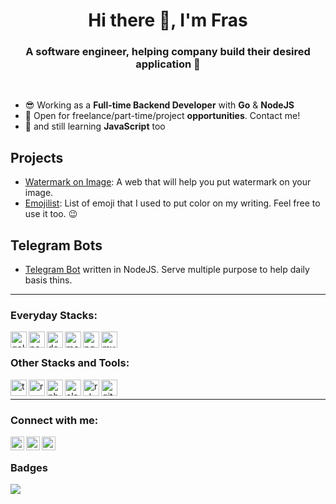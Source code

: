 <h1 align=center>Hi there 👋, I'm Fras</h1>

<h3 align=center>A software engineer, helping company build their desired application 💼</h3>

<br />

- 😎 Working as a **Full-time Backend Developer** with **Go** & **NodeJS**
- 🔎 Open for freelance/part-time/project **opportunities**. Contact me!
- 🧓 and still learning **JavaScript** too

## Projects
- [Watermark on Image](https://watermark-on-image.vercel.app/): A web that will help you put watermark on your image.
- [Emojilist](https://emojilist.vercel.app/): List of emoji that I used to put color on my writing. Feel free to use it too. 😉

## Telegram Bots
- [Telegram Bot](https://github.com/frasnym/FrasNym-Telegram-Bot) written in NodeJS. Serve multiple purpose to help daily basis thins.

<hr />

### Everyday Stacks:

<img align="left" alt="golang" width="26px" src="https://www.vectorlogo.zone/logos/golang/golang-icon.svg" />
<img align="left" alt="nodejs" width="26px" src="https://www.vectorlogo.zone/logos/nodejs/nodejs-icon.svg" />
<img align="left" alt="docker" width="26px" src="https://www.vectorlogo.zone/logos/docker/docker-icon.svg" />
<img align="left" alt="mongodb" width="26px" src="https://www.vectorlogo.zone/logos/mongodb/mongodb-icon.svg" />
<img align="left" alt="pgsql" width="26px" src="https://www.vectorlogo.zone/logos/postgresql/postgresql-icon.svg" />
<img align="left" alt="mysql" width="26px" src="https://www.vectorlogo.zone/logos/mysql/mysql-official.svg" />

<br />

### Other Stacks and Tools:
<img align="left" alt="typescript" width="26px" src="https://www.vectorlogo.zone/logos/typescriptlang/typescriptlang-icon.svg" />
<img align="left" alt="reactjs" width="26px" src="https://www.vectorlogo.zone/logos/reactjs/reactjs-icon.svg" />
<img align="left" alt="php" width="26px" src="https://www.vectorlogo.zone/logos/php/php-icon.svg" />
<img align="left" alt="elastic" width="26px" src="https://www.vectorlogo.zone/logos/elastic/elastic-icon.svg" />
<img align="left" alt="rabbitmq" width="26px" src="https://www.vectorlogo.zone/logos/rabbitmq/rabbitmq-icon.svg" />
<img align="left" alt="git" width="26px" src="https://www.vectorlogo.zone/logos/git-scm/git-scm-icon.svg" />

<br />
<hr />

### Connect with me:

[<img align="left" alt="frasnym | Twitter" width="22px" src="https://www.vectorlogo.zone/logos/twitter/twitter-tile.svg" />][twitter]
[<img align="left" alt="frasnym | LinkedIn" width="22px" src="https://www.vectorlogo.zone/logos/linkedin/linkedin-tile.svg" />][linkedin]
[<img align="left" alt="frasnym | Instagram" width="22px" src="https://www.vectorlogo.zone/logos/devto/devto-icon.svg" />][devto]

[twitter]: https://twitter.com/intent/follow?screen_name=frasnym
[linkedin]: https://www.linkedin.com/in/frasnym
[devto]: https://dev.to/frasnym/

<br />

### Badges

![](https://komarev.com/ghpvc/?username=frasnym)

<!--
**frasnym/frasnym** is a ✨ _special_ ✨ repository because its `README.md` (this file) appears on your GitHub profile.

Here are some ideas to get you started:

- 👯 I’m looking to collaborate on ...
- 🤔 I’m looking for help with ...
- 💬 Ask me about ...
- 📫 How to reach me: ...
- 😄 Pronouns: ...
- ⚡ Fun fact: ...
-->
